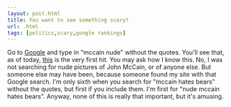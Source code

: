 ```yaml
---
layout: post.html
title: You want to see something scary?
url: .html
tags: [politics,scary,google rankings]
---
```

Go to [Google](http://www.google.com) and type in "mccain nude" without the quotes. You'll see that, as of today, [this](taxonomy/term/166) is the very first hit. You may ask how I know this. No, I was not searching for nude pictures of John McCain, or of anyone else. But someone else may have been, because someone found my site with that Google search. I'm only sixth when you search for "mccain hates bears" without the quotes, but first if you include them. I'm first for "nude mccain hates bears". Anyway, none of this is really that important, but it's amusing. 
